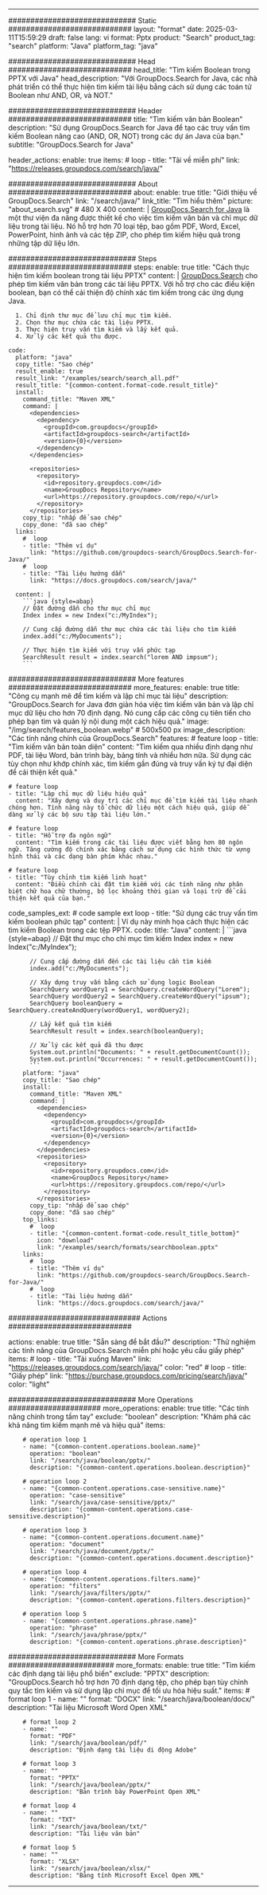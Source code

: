 
---
############################# Static ############################
layout: "format"
date:  2025-03-11T15:59:29
draft: false
lang: vi
format: Pptx
product: "Search"
product_tag: "search"
platform: "Java"
platform_tag: "java"

############################# Head ############################
head_title: "Tìm kiếm Boolean trong PPTX với Java"
head_description: "Với GroupDocs.Search for Java, các nhà phát triển có thể thực hiện tìm kiếm tài liệu bằng cách sử dụng các toán tử Boolean như AND, OR, và NOT."

############################# Header ############################
title: "Tìm kiếm văn bản Boolean" 
description: "Sử dụng GroupDocs.Search for Java để tạo các truy vấn tìm kiếm Boolean nâng cao (AND, OR, NOT) trong các dự án Java của bạn."
subtitle: "GroupDocs.Search for Java" 

header_actions:
  enable: true
  items:
    #  loop
    - title: "Tải về miễn phí"
      link: "https://releases.groupdocs.com/search/java/"
      
############################# About ############################
about:
    enable: true
    title: "Giới thiệu về GroupDocs.Search"
    link: "/search/java/"
    link_title: "Tìm hiểu thêm"
    picture: "about_search.svg" # 480 X 400
    content: |
       [GroupDocs.Search for Java](/search/java/) là một thư viện đa năng được thiết kế cho việc tìm kiếm văn bản và chỉ mục dữ liệu trong tài liệu. Nó hỗ trợ hơn 70 loại tệp, bao gồm PDF, Word, Excel, PowerPoint, hình ảnh và các tệp ZIP, cho phép tìm kiếm hiệu quả trong những tập dữ liệu lớn.

############################# Steps ############################
steps:
    enable: true
    title: "Cách thực hiện tìm kiếm boolean trong tài liệu PPTX"
    content: |
      [GroupDocs.Search](/search/java/) cho phép tìm kiếm văn bản trong các tài liệu PPTX. Với hỗ trợ cho các điều kiện boolean, bạn có thể cải thiện độ chính xác tìm kiếm trong các ứng dụng Java.
      
      1. Chỉ định thư mục để lưu chỉ mục tìm kiếm.
      2. Chọn thư mục chứa các tài liệu PPTX.
      3. Thực hiện truy vấn tìm kiếm và lấy kết quả.
      4. Xử lý các kết quả thu được.
   
    code:
      platform: "java"
      copy_title: "Sao chép"
      result_enable: true
      result_link: "/examples/search/search_all.pdf"
      result_title: "{common-content.format-code.result_title}"
      install:
        command_title: "Maven XML"
        command: |
          <dependencies>
            <dependency>
              <groupId>com.groupdocs</groupId>
              <artifactId>groupdocs-search</artifactId>
              <version>{0}</version>
            </dependency>
          </dependencies>

          <repositories>
            <repository>
              <id>repository.groupdocs.com</id>
              <name>GroupDocs Repository</name>
              <url>https://repository.groupdocs.com/repo/</url>
            </repository>
          </repositories>
        copy_tip: "nhấp để sao chép"
        copy_done: "đã sao chép"
      links:
        #  loop
        - title: "Thêm ví dụ"
          link: "https://github.com/groupdocs-search/GroupDocs.Search-for-Java/"
        #  loop
        - title: "Tài liệu hướng dẫn"
          link: "https://docs.groupdocs.com/search/java/"
          
      content: |
        ```java {style=abap}
        // Đặt đường dẫn cho thư mục chỉ mục
        Index index = new Index("c:/MyIndex");

        // Cung cấp đường dẫn thư mục chứa các tài liệu cho tìm kiếm
        index.add("c:/MyDocuments");

        // Thực hiện tìm kiếm với truy vấn phức tạp
        SearchResult result = index.search("lorem AND impsum");
        ```            

############################# More features ############################
more_features:
  enable: true
  title: "Công cụ mạnh mẽ để tìm kiếm và lập chỉ mục tài liệu"
  description: "GroupDocs.Search for Java đơn giản hóa việc tìm kiếm văn bản và lập chỉ mục dữ liệu cho hơn 70 định dạng. Nó cung cấp các công cụ tiên tiến cho phép bạn tìm và quản lý nội dung một cách hiệu quả."
  image: "/img/search/features_boolean.webp" # 500x500 px
  image_description: "Các tính năng chính của GroupDocs.Search"
  features:
    # feature loop
    - title: "Tìm kiếm văn bản toàn diện"
      content: "Tìm kiếm qua nhiều định dạng như PDF, tài liệu Word, bản trình bày, bảng tính và nhiều hơn nữa. Sử dụng các tùy chọn như khớp chính xác, tìm kiếm gần đúng và truy vấn ký tự đại diện để cải thiện kết quả."

    # feature loop
    - title: "Lập chỉ mục dữ liệu hiệu quả"
      content: "Xây dựng và duy trì các chỉ mục để tìm kiếm tài liệu nhanh chóng hơn. Tính năng này tổ chức dữ liệu một cách hiệu quả, giúp dễ dàng xử lý các bộ sưu tập tài liệu lớn."

    # feature loop
    - title: "Hỗ trợ đa ngôn ngữ"
      content: "Tìm kiếm trong các tài liệu được viết bằng hơn 80 ngôn ngữ. Tăng cường độ chính xác bằng cách sử dụng các hình thức từ vựng hình thái và các dạng bàn phím khác nhau."

    # feature loop
    - title: "Tùy chỉnh tìm kiếm linh hoạt"
      content: "Điều chỉnh cài đặt tìm kiếm với các tính năng như phân biệt chữ hoa chữ thường, bộ lọc khoảng thời gian và loại trừ để cải thiện kết quả của bạn."
      
  code_samples_ext:
    # code sample ext loop
    - title: "Sử dụng các truy vấn tìm kiếm boolean phức tạp"
      content: |
        Ví dụ này minh họa cách thực hiện các tìm kiếm Boolean trong các tệp PPTX.
      code:
        title: "Java"
        content: |
          ```java {style=abap}
          // Đặt thư mục cho chỉ mục tìm kiếm
          Index index = new Index("c:/MyIndex");
              
          // Cung cấp đường dẫn đến các tài liệu cần tìm kiếm
          index.add("c:/MyDocuments");

          // Xây dựng truy vấn bằng cách sử dụng logic Boolean
          SearchQuery wordQuery1 = SearchQuery.createWordQuery("Lorem");
          SearchQuery wordQuery2 = SearchQuery.createWordQuery("ipsum");
          SearchQuery booleanQuery = SearchQuery.createAndQuery(wordQuery1, wordQuery2);

          // Lấy kết quả tìm kiếm
          SearchResult result = index.search(booleanQuery);
          
          // Xử lý các kết quả đã thu được
          System.out.println("Documents: " + result.getDocumentCount());
          System.out.println("Occurrences: " + result.getDocumentCount());
          ```
        platform: "java"
        copy_title: "Sao chép"
        install:
          command_title: "Maven XML"
          command: |
            <dependencies>
              <dependency>
                <groupId>com.groupdocs</groupId>
                <artifactId>groupdocs-search</artifactId>
                <version>{0}</version>
              </dependency>
            </dependencies>
            <repositories>
              <repository>
                <id>repository.groupdocs.com</id>
                <name>GroupDocs Repository</name>
                <url>https://repository.groupdocs.com/repo/</url>
              </repository>
            </repositories>
          copy_tip: "nhấp để sao chép"
          copy_done: "đã sao chép"
        top_links:
          #  loop
          - title: "{common-content.format-code.result_title_bottom}"
            icon: "download"
            link: "/examples/search/formats/searchboolean.pptx"
        links:
          #  loop
          - title: "Thêm ví dụ"
            link: "https://github.com/groupdocs-search/GroupDocs.Search-for-Java/"
          #  loop
          - title: "Tài liệu hướng dẫn"
            link: "https://docs.groupdocs.com/search/java/"
            

            


############################## Actions ############################

actions:
  enable: true
  title: "Sẵn sàng để bắt đầu?"
  description: "Thử nghiệm các tính năng của GroupDocs.Search miễn phí hoặc yêu cầu giấy phép"
  items:
    #  loop
    - title: "Tải xuống Maven"
      link: "https://releases.groupdocs.com/search/java/"
      color: "red"
        #  loop
    - title: "Giấy phép"
      link: "https://purchase.groupdocs.com/pricing/search/java/"
      color: "light"


############################# More Operations #####################
more_operations:
    enable: true
    title: "Các tính năng chính trong tầm tay"
    exclude: "boolean"
    description: "Khám phá các khả năng tìm kiếm mạnh mẽ và hiệu quả"
    items: 
          
        # operation loop 1
        - name: "{common-content.operations.boolean.name}"
          operation: "boolean"
          link: "/search/java/boolean/pptx/"
          description: "{common-content.operations.boolean.description}"

        # operation loop 2
        - name: "{common-content.operations.case-sensitive.name}"
          operation: "case-sensitive"
          link: "/search/java/case-sensitive/pptx/"
          description: "{common-content.operations.case-sensitive.description}"

        # operation loop 3
        - name: "{common-content.operations.document.name}"
          operation: "document"
          link: "/search/java/document/pptx/"
          description: "{common-content.operations.document.description}"

        # operation loop 4
        - name: "{common-content.operations.filters.name}"
          operation: "filters"
          link: "/search/java/filters/pptx/"
          description: "{common-content.operations.filters.description}"

        # operation loop 5
        - name: "{common-content.operations.phrase.name}"
          operation: "phrase"
          link: "/search/java/phrase/pptx/"
          description: "{common-content.operations.phrase.description}"
          
        
          
############################# More Formats ########################
more_formats:
    enable: true
    title: "Tìm kiếm các định dạng tài liệu phổ biến"
    exclude: "PPTX"
    description: "GroupDocs.Search hỗ trợ hơn 70 định dạng tệp, cho phép bạn tùy chỉnh quy tắc tìm kiếm và sử dụng lập chỉ mục để tối ưu hóa hiệu suất."
    items: 
        # format loop 1
        - name: ""
          format: "DOCX"
          link: "/search/java/boolean/docx/"
          description: "Tài liệu Microsoft Word Open XML"
          
        # format loop 2
        - name: ""
          format: "PDF"
          link: "/search/java/boolean/pdf/"
          description: "Định dạng tài liệu di động Adobe"
          
        # format loop 3
        - name: ""
          format: "PPTX"
          link: "/search/java/boolean/pptx/"
          description: "Bản trình bày PowerPoint Open XML"

        # format loop 4
        - name: ""
          format: "TXT"
          link: "/search/java/boolean/txt/"
          description: "Tài liệu văn bản"
          
        # format loop 5
        - name: ""
          format: "XLSX"
          link: "/search/java/boolean/xlsx/"
          description: "Bảng tính Microsoft Excel Open XML"
  

---